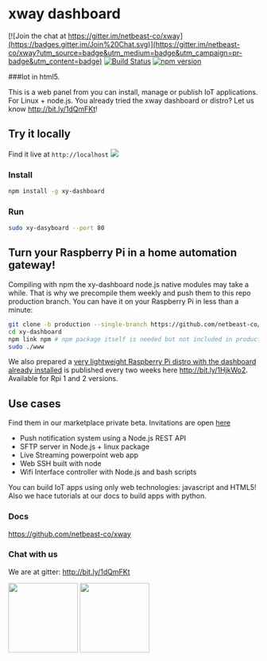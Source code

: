 # xway dashboard

[![Join the chat at https://gitter.im/netbeast-co/xway](https://badges.gitter.im/Join%20Chat.svg)](https://gitter.im/netbeast-co/xway?utm_source=badge&utm_medium=badge&utm_campaign=pr-badge&utm_content=badge)
[![Build Status](https://travis-ci.org/netbeast-co/xy-dashboard.svg)](https://travis-ci.org/netbeast-co/xy-dashboard)
[![npm version](https://badge.fury.io/js/xy-dashboard.svg)](http://badge.fury.io/js/xy-dashboard)

###Iot in html5.

This is a web panel from you can install, manage or publish IoT applications. For Linux + node.js. You already tried the xway dashboard or distro? Let us know http://bit.ly/1dQmFKt!

## Try it locally
Find it live at `http://localhost`
<img src="https://github.com/netbeast-co/xway/blob/master/img/dashboard-cap.png?raw=true"></img>

### Install
``` bash
npm install -g xy-dashboard
```

### Run
```bash
sudo xy-dasyboard --port 80
```

## Turn your Raspberry Pi in a home automation gateway!

Compiling with npm the xy-dashboard node.js native modules may take a while. That is why we precompile them weekly and push them to this repo production branch. You can have it on your Raspberry Pi in less than a minute:

```bash
git clone -b production --single-branch https://github.com/netbeast-co/xy-dashboard/
cd xy-dashboard
npm link npm # npm package itself is needed but not included in production
sudo ./www
```

We also prepared a <u>very lightweight Raspberry Pi distro with the dashboard already installed</u> is published every two weeks here http://bit.ly/1HjkWo2. Available for Rpi 1 and 2 versions.

## Use cases
Find them in our marketplace private beta. Invitations are open <a target="_blank" href="http://bit.ly/1ENxgvq">here</a>
* Push notification system using a Node.js REST API
* SFTP server in Node.js + linux package
* Live Streaming powerpoint web app
* Web SSH built with node
* Wifi Interface  controller with Node.js and bash scripts

You can build IoT apps using only web technologies: javascript and HTML5! Also we hace tutorials at our docs to build apps with python.


### Docs
https://github.com/netbeast-co/xway

### Chat with us
We are at gitter: http://bit.ly/1dQmFKt


<img src="https://github.com/netbeast-co/xway/blob/master/img/open-source.png?raw=true" height="140px" width="auto"/>
<img src="https://github.com/netbeast-co/xway/blob/master/img/open-hw.png?raw=true" height="140px" width="auto"/>
